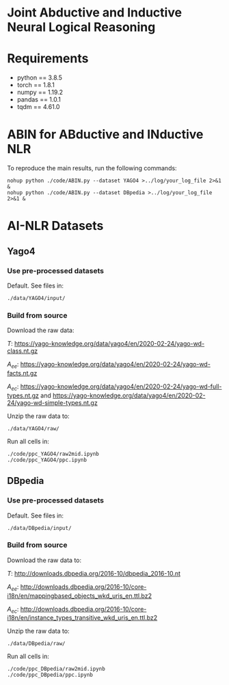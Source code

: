 # Joint Abductive and Inductive Neural Logical Reasoning

# Requirements
* python == 3.8.5
* torch == 1.8.1
* numpy == 1.19.2
* pandas == 1.0.1
* tqdm == 4.61.0


# **ABIN** for **AB**ductive and **IN**ductive NLR
To reproduce the main results, run the following commands:

    nohup python ./code/ABIN.py --dataset YAGO4 >../log/your_log_file 2>&1 &
    nohup python ./code/ABIN.py --dataset DBpedia >../log/your_log_file 2>&1 &


# AI-NLR Datasets

## Yago4
### Use pre-processed datasets
Default. See files in:

    ./data/YAGO4/input/

### Build from source
Download the raw data:

*T*: https://yago-knowledge.org/data/yago4/en/2020-02-24/yago-wd-class.nt.gz

*A<sub>ee*: https://yago-knowledge.org/data/yago4/en/2020-02-24/yago-wd-facts.nt.gz

*A<sub>ec*: https://yago-knowledge.org/data/yago4/en/2020-02-24/yago-wd-full-types.nt.gz and https://yago-knowledge.org/data/yago4/en/2020-02-24/yago-wd-simple-types.nt.gz

Unzip the raw data to:

    ./data/YAGO4/raw/

Run all cells in:

    ./code/ppc_YAGO4/raw2mid.ipynb
    ./code/ppc_YAGO4/ppc.ipynb


## DBpedia
### Use pre-processed datasets
Default. See files in:

    ./data/DBpedia/input/

### Build from source
Download the raw data to:

*T*: http://downloads.dbpedia.org/2016-10/dbpedia_2016-10.nt

*A<sub>ee*: http://downloads.dbpedia.org/2016-10/core-i18n/en/mappingbased_objects_wkd_uris_en.ttl.bz2

*A<sub>ec*: http://downloads.dbpedia.org/2016-10/core-i18n/en/instance_types_transitive_wkd_uris_en.ttl.bz2

Unzip the raw data to:

    ./data/DBpedia/raw/

Run all cells in:

    ./code/ppc_DBpedia/raw2mid.ipynb
    ./code/ppc_DBpedia/ppc.ipynb